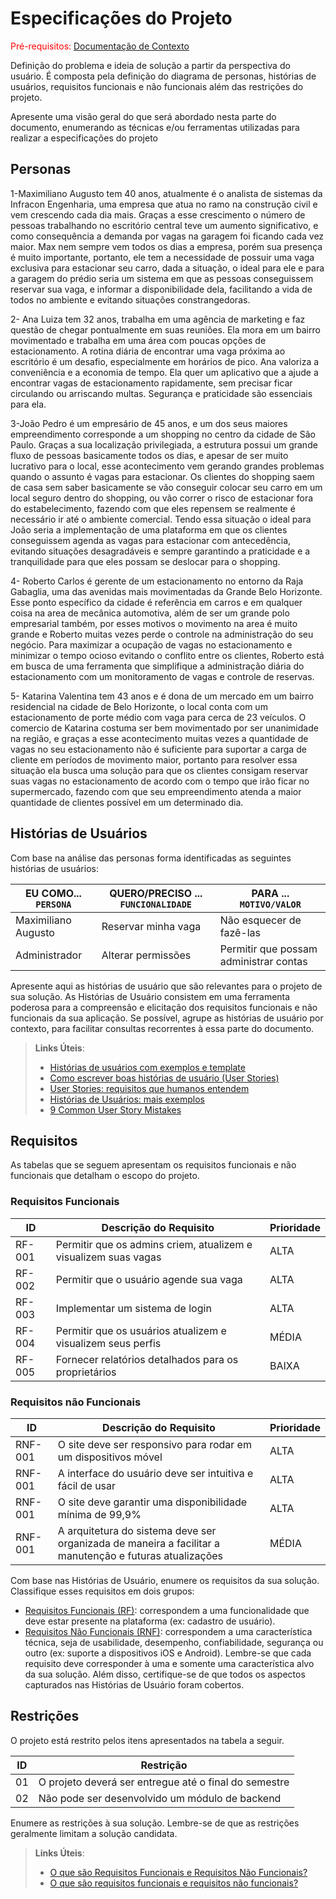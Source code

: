 # Especificações do Projeto

<span style="color:red">Pré-requisitos: <a href="1-Documentação de Contexto.md"> Documentação de Contexto</a></span>

Definição do problema e ideia de solução a partir da perspectiva do usuário. É composta pela definição do  diagrama de personas, histórias de usuários, requisitos funcionais e não funcionais além das restrições do projeto.

Apresente uma visão geral do que será abordado nesta parte do documento, enumerando as técnicas e/ou ferramentas utilizadas para realizar a especificações do projeto

## Personas

1-Maximiliano Augusto tem 40 anos, atualmente é o analista de sistemas da Infracon Engenharia, uma empresa que atua no ramo na construção civil e vem crescendo cada dia mais. 
Graças a esse crescimento o número de pessoas trabalhando no escritório central teve um aumento significativo, e como consequência a demanda por vagas na garagem foi ficando cada vez maior. 
Max nem sempre vem todos os dias a empresa, porém sua presença é muito importante, portanto, ele tem a necessidade de possuir uma vaga exclusiva para estacionar seu carro, dada a situação, o ideal para ele e para a garagem do prédio seria um sistema em que as pessoas conseguissem reservar sua vaga, e informar a disponibilidade dela, facilitando a vida de todos no ambiente e evitando situações constrangedoras. 

2- Ana Luiza tem 32 anos, trabalha em uma agência de marketing e faz questão de chegar pontualmente em suas reuniões. Ela mora em um bairro movimentado e trabalha em uma área com poucas opções de estacionamento. A rotina diária de encontrar uma vaga próxima ao escritório é um desafio, especialmente em horários de pico. 
Ana valoriza a conveniência e a economia de tempo. Ela quer um aplicativo que a ajude a encontrar vagas de estacionamento rapidamente, sem precisar ficar circulando ou arriscando multas. Segurança e praticidade são essenciais para ela. 

3-João Pedro é um empresário de 45 anos, e um dos seus maiores empreendimento corresponde a um shopping no centro da cidade de São Paulo. 
Graças a sua localização privilegiada, a estrutura possui um grande fluxo de pessoas basicamente todos os dias, e apesar de ser muito lucrativo para o local, esse acontecimento vem gerando grandes problemas quando o assunto é vagas para estacionar. 
Os clientes do shopping saem de casa sem saber basicamente se vão conseguir colocar seu carro em um local seguro dentro do shopping, ou vão correr o risco de estacionar fora do estabelecimento, fazendo com que eles repensem se realmente é necessário ir até o ambiente comercial. 
Tendo essa situação o ideal para João seria a implementação de uma plataforma em que os clientes conseguissem agenda as vagas para estacionar com antecedência, evitando situações desagradáveis e sempre garantindo a praticidade e a tranquilidade para que eles possam se deslocar para o shopping. 

4- Roberto Carlos é gerente de um estacionamento no entorno da Raja Gabaglia, uma das avenidas mais movimentadas da Grande Belo Horizonte. 
Esse ponto específico da cidade é referência em carros e em qualquer coisa na area de mecânica automotiva, além de ser um grande polo empresarial também, por esses motivos o movimento na area é muito grande e Roberto muitas vezes perde o controle na administração do seu negócio. 
Para maximizar a ocupação de vagas no estacionamento e minimizar o tempo ocioso evitando o conflito entre os clientes, Roberto está em busca de uma ferramenta que simplifique a administração diária do estacionamento com um monitoramento de vagas e controle de reservas. 

5- Katarina Valentina tem 43 anos e é dona de um mercado em um bairro residencial na cidade de Belo Horizonte, o local conta com um estacionamento de porte médio com vaga para cerca de 23 veículos. 
O comercio de Katarina costuma ser bem movimentado por ser unanimidade na região, e graças a esse acontecimento muitas vezes a quantidade de vagas no seu estacionamento não é suficiente para suportar a carga de cliente em períodos de movimento maior, portanto para resolver essa situação ela busca uma solução para que os clientes consigam reservar suas vagas no estacionamento de acordo com o tempo que irão ficar no supermercado, fazendo com que seu empreendimento atenda a maior quantidade de clientes possível em um determinado dia. 


## Histórias de Usuários

Com base na análise das personas forma identificadas as seguintes histórias de usuários:

|EU COMO... `PERSONA`| QUERO/PRECISO ... `FUNCIONALIDADE` |PARA ... `MOTIVO/VALOR`                 |
|--------------------|------------------------------------|----------------------------------------|
|Maximiliano Augusto | Reservar minha vaga                | Não esquecer de fazê-las               |
|Administrador       | Alterar permissões                 | Permitir que possam administrar contas |

Apresente aqui as histórias de usuário que são relevantes para o projeto de sua solução. As Histórias de Usuário consistem em uma ferramenta poderosa para a compreensão e elicitação dos requisitos funcionais e não funcionais da sua aplicação. Se possível, agrupe as histórias de usuário por contexto, para facilitar consultas recorrentes à essa parte do documento.

> **Links Úteis**:
> - [Histórias de usuários com exemplos e template](https://www.atlassian.com/br/agile/project-management/user-stories)
> - [Como escrever boas histórias de usuário (User Stories)](https://medium.com/vertice/como-escrever-boas-users-stories-hist%C3%B3rias-de-usu%C3%A1rios-b29c75043fac)
> - [User Stories: requisitos que humanos entendem](https://www.luiztools.com.br/post/user-stories-descricao-de-requisitos-que-humanos-entendem/)
> - [Histórias de Usuários: mais exemplos](https://www.reqview.com/doc/user-stories-example.html)
> - [9 Common User Story Mistakes](https://airfocus.com/blog/user-story-mistakes/)

## Requisitos

As tabelas que se seguem apresentam os requisitos funcionais e não funcionais que detalham o escopo do projeto.

### Requisitos Funcionais

|ID    | Descrição do Requisito  | Prioridade |
|------|-----------------------------------------|----|
|RF-001| Permitir que os admins criem, atualizem e visualizem suas vagas | ALTA |
|RF-002| Permitir que o usuário agende sua vaga | ALTA |
|RF-003| Implementar um sistema de login | ALTA |
|RF-004| Permitir que os usuários atualizem e visualizem seus perfis | MÉDIA |
|RF-005| Fornecer relatórios detalhados para os proprietários | BAIXA |


### Requisitos não Funcionais

|ID     | Descrição do Requisito  |Prioridade |
|-------|-------------------------|----|
|RNF-001| O site deve ser responsivo para rodar em um dispositivos móvel | ALTA |
|RNF-001| A interface do usuário deve ser intuitiva e fácil de usar | ALTA |
|RNF-001| O site deve garantir uma disponibilidade mínima de 99,9% | ALTA |
|RNF-001| A arquitetura do sistema deve ser organizada de maneira a facilitar a manutenção e futuras atualizações | MÉDIA |

Com base nas Histórias de Usuário, enumere os requisitos da sua solução. Classifique esses requisitos em dois grupos:

- [Requisitos Funcionais
 (RF)](https://pt.wikipedia.org/wiki/Requisito_funcional):
 correspondem a uma funcionalidade que deve estar presente na
  plataforma (ex: cadastro de usuário).
- [Requisitos Não Funcionais
  (RNF)](https://pt.wikipedia.org/wiki/Requisito_n%C3%A3o_funcional):
  correspondem a uma característica técnica, seja de usabilidade,
  desempenho, confiabilidade, segurança ou outro (ex: suporte a
  dispositivos iOS e Android).
Lembre-se que cada requisito deve corresponder à uma e somente uma
característica alvo da sua solução. Além disso, certifique-se de que
todos os aspectos capturados nas Histórias de Usuário foram cobertos.

## Restrições

O projeto está restrito pelos itens apresentados na tabela a seguir.

|ID| Restrição                                             |
|--|-------------------------------------------------------|
|01| O projeto deverá ser entregue até o final do semestre |
|02| Não pode ser desenvolvido um módulo de backend        |


Enumere as restrições à sua solução. Lembre-se de que as restrições geralmente limitam a solução candidata.

> **Links Úteis**:
> - [O que são Requisitos Funcionais e Requisitos Não Funcionais?](https://codificar.com.br/requisitos-funcionais-nao-funcionais/)
> - [O que são requisitos funcionais e requisitos não funcionais?](https://analisederequisitos.com.br/requisitos-funcionais-e-requisitos-nao-funcionais-o-que-sao/)
